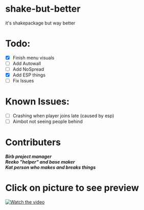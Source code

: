 
# shake-but-better
it's shakepackage but way better
# Todo:
- [x] Finish menu visuals
- [ ] Add Autowall
- [ ] Add NoSpread
- [x] Add ESP things
- [ ] Fix Issues

# Known Issues:
- [ ] Crashing when player joins late (caused by esp)
- [ ] Aimbot not seeing people behind

# Contributers
***Birb project manager<br />***
***Reeko "helper" and base maker<br />*** 
***Kat person who makes and breaks things<br />***

# Click on picture to see preview
[![Watch the video](https://i.imgur.com/09uaXVL.png)](https://youtu.be/4qRFJ52xMkE)


